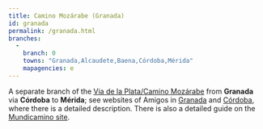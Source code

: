 ```yaml
---
title: Camino Mozárabe (Granada)
id: granada
permalink: /granada.html
branches:
  -
    branch: 0
    towns: "Granada,Alcaudete,Baena,Córdoba,Mérida"
    mapagencies: e
---
```


A separate branch of the [Via de la Plata/Camino Mozárabe][0] from **Granada** via **Córdoba** to **Mérida**; see websites of Amigos in [Granada][1] and [Córdoba][2], where there is a detailed description. There is also a detailed guide on the [Mundicamino site][3].

[0]: mozarabe.html
[1]: http://granadajacobea.com.es/
[2]: http://www.caminomozarabe.es/index.php
[3]: http://www.mundicamino.com/rutas.cfm?id=47